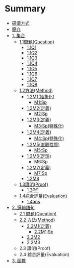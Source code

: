 # Summary

* [研讀方式](reading.md)
* [簡介](README.md)
* [1. 集合](chapter1.md)
  * [1.1問題\(Question\)](chapter1/11q.md)
    * [1.1Q1](chapter1/11q/11q1.md)
    * [1.1Q2](chapter1/11q/11q2.md)
    * [1.1Q3](chapter1/11q/11q3.md)
    * [1.1Q4](chapter1/11q/11q4.md)
    * [1.1Q5](chapter1/11q/11q5.md)
    * [1.1Q6](chapter1/11q/11q6.md)
    * [1.1Q7](chapter1/11q/11q7.md)
    * [1.1Q8](chapter1/11q/11q8.md)
  * [1.2方法\(Method\)](chapter1/12m.md)
    * [1.2M1\(抽象化\)](chapter1/12m/12m1.md)
      * [M1:Sp](chapter1/12m/12m1/m1sp.md)
    * [1.2M2\(定義\)](chapter1/12m/12m2.md)
      * [M2:Sp](chapter1/12m/12m2/m2sp.md)
    * [1.2M3\(定義\)](chapter1/12m/12m3.md)
      * [M3:Sp\(特殊化\)](chapter1/12m/12m3/m3sp.md)
    * [1.2M4\(定義\)](chapter1/12m/12m4.md)
      * [M4:Sp\(特殊化\)](chapter1/12m/12m4/m4sp.md)
    * [1.2M5\(直觀性質\)](chapter1/12m/12m5.md)
      * [M5:Sp](chapter1/12m/12m5/m5sp.md)
    * [1.2M6\(定理\)](chapter1/12m/12m6ding-740629.md)
      * M6:Sp
    * [1.2M7\(定義\)](chapter1/12m/12m7.md)
      * [M7:Sp](chapter1/12m/12m7/m7sp.md)
    * [1.2M8](chapter1/12m/12m8.md)
  * [1.3證明\(Proof\)](chapter1/13zheng-660e28-proof.md)
    * [1.3Pf1](chapter1/13zheng-660e28-proof/13pf1.md)
  * [1.4綜合評量\(Evaluation\)](chapter1/15zong-he-ping-91cf28-evaluation.md)
    * [1.4ans](chapter1/15zong-he-ping-91cf28-evaluation/14ans.md)
* [2. 邏輯語句](2logic.md)
  * [2.1 問題\(Queation\)](2logic/21-wen-984c28-queation.md)
  * [2.2 方法\(Method\)](2logic/22-fang-6cd528-method.md)
    * [2.2M1\(定義\)](2logic/22-fang-6cd528-method/22m1.md)
      * [2.2M1:Sp](2logic/22-fang-6cd528-method/22m1/22m1sp.md)
    * [2.2M2](2logic/22-fang-6cd528-method/22m2.md)
    * 2.2M3
  * 2.3 證明\(Proof\)
  * 2.4 綜合評量\(Evaluation\)
* [3. 函數](3function.md)

